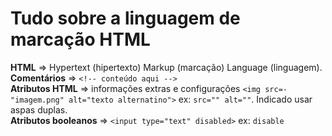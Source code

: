 # Tudo sobre a linguagem de marcação HTML

<b>HTML</b> => Hypertext (hipertexto) Markup (marcação) Language (linguagem).<br>
<b>Comentários</b> => `<!-- conteúdo aqui -->`<br>
<b>Atributos HTML</b> => informações extras e configurações `<img src=-"imagem.png" alt="texto alternatino">` ex: `src="" alt=""`. Indicado usar aspas duplas.<br>
<b>Atributos booleanos</b> => `<input type="text" disabled>` ex: `disable`<br>
